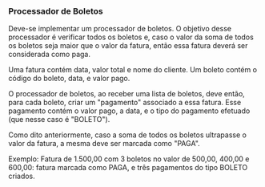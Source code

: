 ### Processador de Boletos

Deve-se implementar um processador de boletos. 
O objetivo desse processador é verificar todos os boletos e, caso o valor da soma de todos os boletos seja maior que o valor da fatura,
então essa fatura deverá ser considerada como paga.

Uma fatura contém data, valor total e nome do cliente. Um boleto contém o código do boleto, data, e valor pago.

O processador de boletos, ao receber uma lista de boletos, deve então, para cada boleto, criar um "pagamento" associado a essa fatura.
Esse pagamento contém o valor pago, a data, e o tipo do pagamento efetuado (que nesse caso é "BOLETO").

Como dito anteriormente, caso a soma de todos os boletos ultrapasse o valor da fatura, a mesma deve ser marcada como "PAGA".

Exemplo: Fatura de 1.500,00 com 3 boletos no valor de 500,00, 400,00 e 600,00: fatura marcada como PAGA, e três pagamentos do tipo BOLETO criados.
